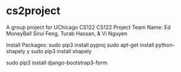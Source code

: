 # cs2project
A group project for UChicago CS122
CS122 Project Team Name: Ed MoneyBall
Sirui Feng, Turab Hassan, & Vi Nguyen

Install Packages:
sudo pip3 install pyproj
sudo apt-get install python-shapely
y
sudo pip3 install shapely

sudo pip3 install django-bootstrap3-form
